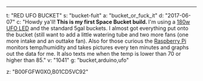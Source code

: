 ---
t: "RED UFO BUCKET"
s: "bucket-fuit"
a: "bucket_or_fuck_it"
d: "2017-06-07"
c: "Howdy ya'll!<strong> This is my first Space Bucket build. </strong>I'm using a <a href='http://amzn.to/2rUPPCB'>180w UFO LED</a> and the standard 5gal buckets. I almost got everything put onto the bucket (still want to add a little watering tube and two more fans (one more intake and an outtake fan). Also for those curious the <a href='http://amzn.to/2rUDMoB'>Raspberry Pi</a> monitors temp/humidity and takes pictures every ten minutes and graphs out the data for me. It also texts me when the temp is lower than 70 or higher than 85."
v: "1041"
g: "bucket,arduino,ufo"

z: "B00FGFW0XO,B01CD5VC92"
